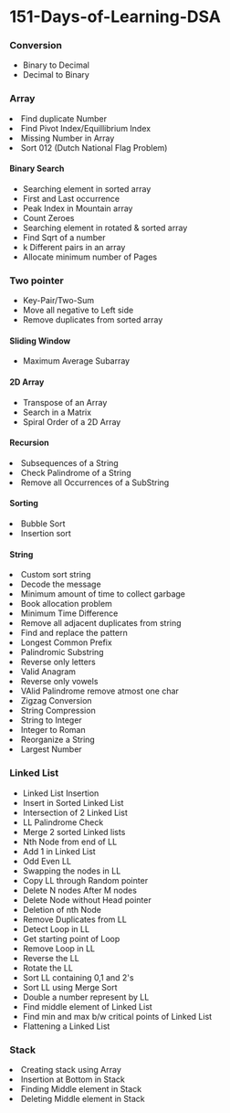 # 151-Days-of-Learning-DSA
<h3>Conversion</h3>
<ul>
<li>Binary to Decimal</li>
<li>Decimal to Binary</li>
</ul>
<h3>Array</h3>
<li>Find duplicate Number</li>
<li>Find Pivot Index/Equillibrium Index</li>
<li>Missing Number in Array</li>
<li>Sort 012 (Dutch National Flag Problem)</li>
<h4>Binary Search</h4>
<ul>
<li>Searching element in sorted array</li>
<li>First and Last occurrence</li>
<li>Peak Index in Mountain array</li>
<li>Count Zeroes</li>
<li>Searching element in rotated & sorted array</li>
<li>Find Sqrt of a number</li>
<li>k Different pairs in an array</li>
<li>Allocate minimum number of Pages</li>
</ul>
<h3>Two pointer</h3>
<ul>
<li>Key-Pair/Two-Sum</li>
<li>Move all negative to Left side</li>
<li>Remove duplicates from sorted array</li>
</ul>
<h4>Sliding Window</h4>
<ul>
<li>Maximum Average Subarray</li>
</ul>
<h4>2D Array</h4>
<ul>
<li>Transpose of an Array</li>
<li>Search in a Matrix</li>
<li>Spiral Order of a 2D Array</li>
</ul>
<h4>Recursion</h4>
<li>Subsequences of a String</li>
<li>Check Palindrome of a String</li>
<li>Remove all Occurrences of a SubString</li>

<h4>Sorting</h4>
<li>Bubble Sort</li>
<li>Insertion sort</li>
</ul>

<h4>String</h4>
<li>Custom sort string</li>
<li>Decode the message</li>
<li>Minimum amount of time to collect garbage</li>
<li>Book allocation problem</li>
<li>Minimum Time Difference</li>
<li>Remove all adjacent duplicates from string</li>
<li>Find and replace the pattern</li>
<li>Longest Common Prefix</li>
<li>Palindromic Substring</li>
<li>Reverse only letters</li>
<li>Valid Anagram</li>
<li>Reverse only vowels</li>
<li>VAlid Palindrome remove atmost one char</li>
<li>Zigzag Conversion</li>
<li>String Compression</li>
<li>String to Integer</li>
<li>Integer to Roman</li>
<li>Reorganize a String</li>
<li>Largest Number</li>
</ul>
<h3>Linked List</h3>
<ul>
<li>Linked List Insertion</li>
<li>Insert in Sorted Linked List</li>
<li>Intersection of 2 Linked List</li>
<li>LL Palindrome Check</li>
<li>Merge 2 sorted Linked lists</li>
<li>Nth Node from end of LL</li>
<li>Add 1 in Linked List</li>
<li>Odd Even LL</li>
<li>Swapping the nodes in LL</li>
<li>Copy LL through Random pointer</li>
<li>Delete N nodes After M nodes</li>
<li>Delete Node without Head pointer</li>
<li>Deletion of nth Node</li>
<li>Remove Duplicates from LL</li>
<li>Detect Loop in LL</li>
<li>Get starting point of Loop</li>
<li>Remove Loop in LL</li>
<li>Reverse the LL</li>
<li>Rotate the LL</li>
<li>Sort LL containing 0,1 and 2's</li>
<li>Sort LL using Merge Sort</li>
<li>Double a number represent by LL</li>
<li>Find middle element of Linked List</li>
<li>Find min and max b/w critical points of Linked List</li>
<li>Flattening a Linked List</li>
</ul>

<h3>Stack</h3>
<li>Creating stack using Array</li>
<li>Insertion at Bottom in Stack</li>
<li>Finding Middle element in Stack</li>
<li>Deleting Middle element in Stack</li>
